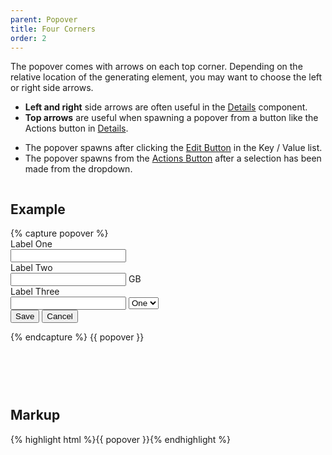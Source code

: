 ```yaml
---
parent: Popover
title: Four Corners
order: 2
---
```

<p>The popover comes with arrows on each top corner.  Depending on the relative location of the generating element, you may want to choose the left or right side arrows.</p>

<ul>
  <li><strong>Left and right</strong> side arrows are often useful in the <a href="/ui-components/#details">Details</a> component.</li>
  <li><strong>Top arrows</strong> are useful when spawning a popover from a button like the Actions button in <a href="/ui-components/#details">Details</a>.</li>
</ul>
<ul>
  <li>The popover spawns after clicking the <a href="#edit-buton">Edit Button</a> in the Key / Value list.</li>
  <li>The popover spawns from the <a href="#details">Actions Button</a> after a selection has been made from the dropdown.</li>
</ul>
<div style="overflow: hidden;">
<div class="rs-pull-left" style="width: 400px; height: 300px; margin-right: 2em;">
<h2>Example</h2>
{% capture popover %}<div class="rs-popover">
  <div class="rs-popover-arrow rs-popover-arrow-left-top"></div>
  <div class="rs-popover-arrow rs-popover-arrow-top-left"></div>
  <div class="rs-popover-arrow rs-popover-arrow-top-right"></div>
  <div class="rs-popover-arrow rs-popover-arrow-right-top"></div>
  <div class="rs-popover-content">
    <form class="rs-form-horizontal rs-form-medium">
      <div class="rs-popover-body">
        <div class="rs-control-group">
          <label class="rs-control-label">Label One</label>
          <div class="rs-controls">
            <input type="text" class="rs-input-medium">
          </div>
        </div>
        <div class="rs-control-group">
          <label class="rs-control-label">Label Two</label>
          <div class="rs-controls">
            <input type="text" class="rs-input-medium"> GB
          </div>
        </div>
        <div class="rs-control-group">
          <label class="rs-control-label">Label Three</label>
          <div class="rs-controls">
            <input type="text" class="rs-input-medium">
            <select>
              <option>One</option>
              <option>Two</option>
            </select>
          </div>
        </div>
      </div>
      <div class="rs-popover-footer rs-btn-group">
        <button type="submit" class="rs-btn rs-btn-primary">Save</button>
        <button type="button" class="rs-btn rs-btn-link">Cancel</button>
      </div>
    </form>
  </div>
</div>
{% endcapture %}
{{ popover }}
</div>
<div class="rs-pull-left">
<h2>Markup</h2>
{% highlight html %}{{ popover }}{% endhighlight %}
</div>
</div>